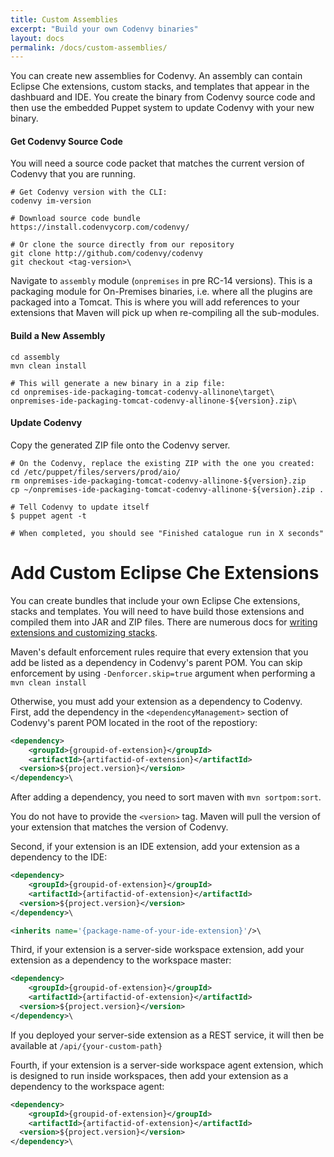 ```yaml
---
title: Custom Assemblies
excerpt: "Build your own Codenvy binaries"
layout: docs
permalink: /docs/custom-assemblies/
---
```

You can create new assemblies for Codenvy. An assembly can contain Eclipse Che extensions, custom stacks, and templates that appear in the dashbuard and IDE.  You create the binary from Codenvy source code and then use the embedded Puppet system to update Codenvy with your new binary.

#### Get Codenvy Source Code

You will need a source code packet that matches the current version of Codenvy that you are running.
```shell  
# Get Codenvy version with the CLI:
codenvy im-version

# Download source code bundle
https://install.codenvycorp.com/codenvy/

# Or clone the source directly from our repository
git clone http://github.com/codenvy/codenvy
git checkout <tag-version>\
```
Navigate to `assembly` module (`onpremises` in pre RC-14 versions). This is a packaging module for On-Premises binaries, i.e. where all the plugins are packaged into a Tomcat. This is where you will add references to your extensions that Maven will pick up when re-compiling all the sub-modules.

#### Build a New Assembly
```shell  
cd assembly
mvn clean install

# This will generate a new binary in a zip file:
cd onpremises-ide-packaging-tomcat-codenvy-allinone\target\
onpremises-ide-packaging-tomcat-codenvy-allinone-${version}.zip\
```
#### Update Codenvy
Copy the generated ZIP file onto the Codenvy server. 
```shell  
# On the Codenvy, replace the existing ZIP with the one you created:
cd /etc/puppet/files/servers/prod/aio/
rm onpremises-ide-packaging-tomcat-codenvy-allinone-${version}.zip
cp ~/onpremises-ide-packaging-tomcat-codenvy-allinone-${version}.zip .

# Tell Codenvy to update itself
$ puppet agent -t

# When completed, you should see "Finished catalogue run in X seconds"
```

# Add Custom Eclipse Che Extensions  
You can create bundles that include your own Eclipse Che extensions, stacks and templates. You will need to have build those extensions and compiled them into JAR and ZIP files. There are numerous docs for [writing extensions and customizing stacks](https://eclipse-che.readme.io/docs/introduction-1).

Maven's default enforcement rules require that every extension that you add be listed as a dependency in Codenvy's parent POM. You can skip enforcement by using `-Denforcer.skip=true` argument when performing a `mvn clean install`

Otherwise, you must add your extension as a dependency to Codenvy.  First, add the dependency in the `<dependencyManagement>` section of Codenvy's parent POM located in the root of the repostiory:
```xml  
<dependency>
	<groupId>{groupid-of-extension}</groupId>
	<artifactId>{artifactid-of-extension}</artifactId>
  <version>${project.version}</version>
</dependency>\
```
After adding a dependency, you need to sort maven with `mvn sortpom:sort`.

You do not have to provide the `<version>` tag. Maven will pull the version of your extension that matches the version of Codenvy. 

Second, if your extension is an IDE extension, add your extension as a dependency to the IDE:
```xml  
<dependency>
	<groupId>{groupid-of-extension}</groupId>
	<artifactId>{artifactid-of-extension}</artifactId>
  <version>${project.version}</version>
</dependency>\
```

```xml  
<inherits name='{package-name-of-your-ide-extension}'/>\
```
Third, if your extension is a server-side workspace extension, add your extension as a dependency to the workspace master:
```xml  
<dependency>
	<groupId>{groupid-of-extension}</groupId>
	<artifactId>{artifactid-of-extension}</artifactId>
  <version>${project.version}</version>
</dependency>\
```
If you deployed your server-side extension as a REST service, it will then be available at `/api/{your-custom-path}`

Fourth, if your extension is a server-side workspace agent extension, which is designed to run inside workspaces, then add your extension as a dependency to the workspace agent:
```xml  
<dependency>
	<groupId>{groupid-of-extension}</groupId>
	<artifactId>{artifactid-of-extension}</artifactId>
  <version>${project.version}</version>
</dependency>\
```
